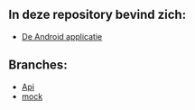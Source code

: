 ## In deze repository bevind zich: 
* [De Android applicatie](https://github.com/darjow/devops-android/tree/master/android)


## Branches:
* [Api](https://github.com/darjow/devops-android/tree/api)
* [mock](https://github.com/darjow/devops-android/tree/mock)
